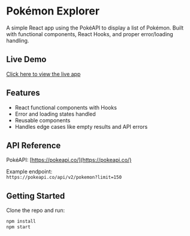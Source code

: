 # Pokémon Explorer

A simple React app using the PokéAPI to display a list of Pokémon. Built with functional components, React Hooks, and proper error/loading handling.

## Live Demo

[Click here to view the live app](pokemon-explorer-assignment-oru7chiwc-ak-2077s-projects.vercel.app)

## Features
- React functional components with Hooks
- Error and loading states handled
- Reusable components
- Handles edge cases like empty results and API errors

## API Reference
PokéAPI: [https://pokeapi.co/](https://pokeapi.co/)

Example endpoint:  
`https://pokeapi.co/api/v2/pokemon?limit=150`

## Getting Started
Clone the repo and run:

```bash
npm install
npm start
